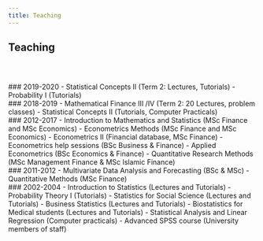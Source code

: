 ```yaml
---
title: Teaching
---
```




## Teaching <br><br>


<br>
### 2019-2020 
- Statistical Concepts II  (Term 2: Lectures, Tutorials)
- Probability I (Tutorials)

<br>
### 2018-2019 
- Mathematical Finance III /IV (Term 2: 20 Lectures, problem classes)
- Statistical Concepts II  (Tutorials,  Computer Practicals)

<br>
### 2012-2017 
- Introduction to Mathematics and Statistics (MSc Finance and MSc Economics)
- Econometrics Methods (MSc Finance and MSc Economics)
- Econometrics II (Financial database, MSc Finance)
- Econometrics help sessions (BSc Business & Finance)
- Applied Econometrics (BSc Economics & Finance)
- Quantitative Research Methods (MSc Management Finance & MSc Islamic Finance)

<br>
### 2011-2012
- Multivariate Data Analysis and Forecasting (BSc & MSc)
- Quantitative  Methods (MSc Finance)

<br>
### 2002-2004
- Introduction to Statistics (Lectures and Tutorials)
- Probability Theory I (Tutorials)
- Statistics for Social Science (Lectures and Tutorials)
- Business Statistics (Lectures and Tutorials)
- Biostatistics for Medical students (Lectures and Tutorials)
- Statistical Analysis and Linear Regression (Computer practicals)
- Advanced SPSS course (University members of staff)


